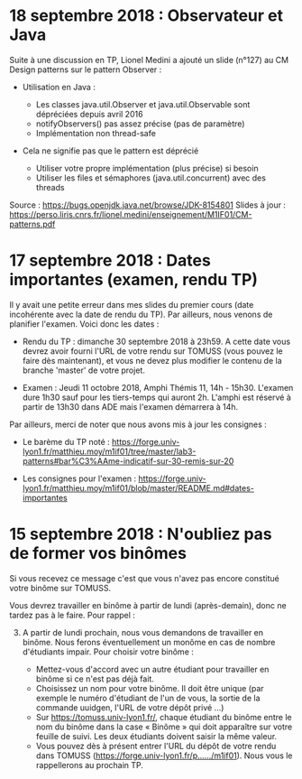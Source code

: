 # 18 septembre 2018 : Observateur et Java

Suite à une discussion en TP, Lionel Medini a ajouté un slide (n°127)
au CM Design patterns sur le pattern Observer :

* Utilisation en Java :
  - Les classes java.util.Observer et java.util.Observable sont dépréciées depuis avril 2016
  - notifyObservers() pas assez précise (pas de paramètre)
  - Implémentation non thread-safe

* Cela ne signifie pas que le pattern est déprécié
  - Utiliser votre propre implémentation (plus précise) si besoin
  - Utiliser les files et sémaphores (java.util.concurrent) avec des threads

Source : https://bugs.openjdk.java.net/browse/JDK-8154801
Slides à jour : https://perso.liris.cnrs.fr/lionel.medini/enseignement/M1IF01/CM-patterns.pdf

# 17 septembre 2018 : Dates importantes (examen, rendu TP)

Il y avait une petite erreur dans mes slides du premier cours (date incohérente avec la date de rendu du TP). Par ailleurs, nous venons de planifier l'examen. Voici donc les dates :

* Rendu du TP : dimanche 30 septembre 2018 à 23h59. A cette date vous devrez avoir fourni l'URL de votre rendu sur TOMUSS (vous pouvez le faire dès maintenant), et vous ne devez plus modifier le contenu de la branche 'master' de votre projet.

* Examen : Jeudi 11 octobre 2018, Amphi Thémis 11, 14h - 15h30. L'examen dure 1h30 sauf pour les tiers-temps qui auront 2h. L'amphi est réservé à partir de 13h30 dans ADE mais l'examen démarrera à 14h.

Par ailleurs, merci de noter que nous avons mis à jour les consignes :

* Le barème du TP noté : https://forge.univ-lyon1.fr/matthieu.moy/m1if01/tree/master/lab3-patterns#bar%C3%AAme-indicatif-sur-30-remis-sur-20

* Les consignes pour l'examen : https://forge.univ-lyon1.fr/matthieu.moy/m1if01/blob/master/README.md#dates-importantes

# 15 septembre 2018 : N'oubliez pas de former vos binômes

Si vous recevez ce message c'est que vous n'avez pas encore constitué votre binôme sur TOMUSS.

Vous devrez travailler en binôme à partir de lundi (après-demain), donc ne tardez pas à le faire. Pour rappel :

3) A partir de lundi prochain, nous vous demandons de travailler en binôme. Nous ferons éventuellement un monôme en cas de nombre d'étudiants impair. Pour choisir votre binôme :

   - Mettez-vous d'accord avec un autre étudiant pour travailler en binôme si ce n'est pas déjà fait.
   - Choisissez un nom pour votre binôme. Il doit être unique (par exemple le numéro d'étudiant de l'un de vous, la sortie de la commande uuidgen, l'URL de votre dépôt privé ...)
   - Sur https://tomuss.univ-lyon1.fr/, chaque étudiant du binôme entre le nom du binôme dans la case « Binôme » qui doit apparaître sur votre feuille de suivi. Les deux étudiants doivent saisir la même valeur.
   - Vous pouvez dès à présent entrer l'URL du dépôt de votre rendu dans TOMUSS (https://forge.univ-lyon1.fr/p....../m1if01). Nous vous le rappellerons au prochain TP.
